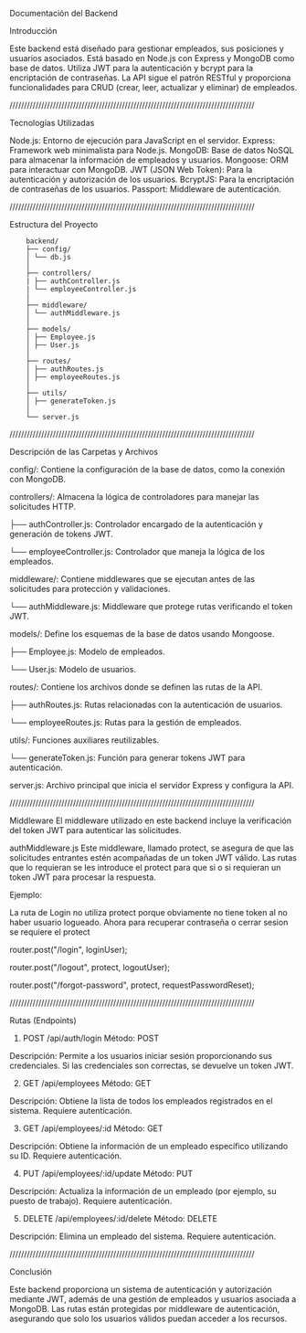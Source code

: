 Documentación del Backend

Introducción

Este backend está diseñado para gestionar empleados, sus posiciones y usuarios asociados. Está basado en Node.js con Express y MongoDB como base de datos. Utiliza JWT para la autenticación y bcrypt para la encriptación de contraseñas. La API sigue el patrón RESTful y proporciona funcionalidades para CRUD (crear, leer, actualizar y eliminar) de empleados.

/////////////////////////////////////////////////////////////////////////////////////

Tecnologías Utilizadas

Node.js: Entorno de ejecución para JavaScript en el servidor.
Express: Framework web minimalista para Node.js.
MongoDB: Base de datos NoSQL para almacenar la información de empleados y usuarios.
Mongoose: ORM para interactuar con MongoDB.
JWT (JSON Web Token): Para la autenticación y autorización de los usuarios.
BcryptJS: Para la encriptación de contraseñas de los usuarios.
Passport: Middleware de autenticación.

/////////////////////////////////////////////////////////////////////////////////////

Estructura del Proyecto

        backend/
        ├── config/
        │ └── db.js
        │
        ├── controllers/
        | ├── authController.js
        | └── employeeController.js
        │
        ├── middleware/
        │ └── authMiddleware.js
        │
        ├── models/
        │ ├── Employee.js
        │ ├── User.js
        │
        ├── routes/
        │ ├── authRoutes.js
        │ ├── employeeRoutes.js
        │
        ├── utils/
        │ ├── generateToken.js
        │
        └── server.js

/////////////////////////////////////////////////////////////////////////////////////

Descripción de las Carpetas y Archivos

config/: Contiene la configuración de la base de datos, como la conexión con MongoDB.

controllers/: Almacena la lógica de controladores para manejar las solicitudes HTTP.

├── authController.js: Controlador encargado de la autenticación y generación de tokens JWT.

└── employeeController.js: Controlador que maneja la lógica de los empleados.

middleware/: Contiene middlewares que se ejecutan antes de las solicitudes para protección y validaciones.

└── authMiddleware.js: Middleware que protege rutas verificando el token JWT.

models/: Define los esquemas de la base de datos usando Mongoose.

├── Employee.js: Modelo de empleados.

└── User.js: Modelo de usuarios.

routes/: Contiene los archivos donde se definen las rutas de la API.

├── authRoutes.js: Rutas relacionadas con la autenticación de usuarios.

└── employeeRoutes.js: Rutas para la gestión de empleados.

utils/: Funciones auxiliares reutilizables.

└── generateToken.js: Función para generar tokens JWT para autenticación.

server.js: Archivo principal que inicia el servidor Express y configura la API.

/////////////////////////////////////////////////////////////////////////////////////

Middleware
El middleware utilizado en este backend incluye la verificación del token JWT para autenticar las solicitudes.

authMiddleware.js
Este middleware, llamado protect, se asegura de que las solicitudes entrantes estén acompañadas de un token JWT válido.
Las rutas que lo requieran se les introduce el protect para que si o si requieran un token JWT para procesar la respuesta.

Ejemplo:

La ruta de Login no utiliza protect porque obviamente no tiene token al no haber usuario logueado.
Ahora para recuperar contraseña o cerrar sesion se requiere el protect

router.post("/login", loginUser);

router.post("/logout", protect, logoutUser);

router.post("/forgot-password", protect, requestPasswordReset);

/////////////////////////////////////////////////////////////////////////////////////

Rutas (Endpoints)

1. POST /api/auth/login
   Método: POST

Descripción: Permite a los usuarios iniciar sesión proporcionando sus credenciales. Si las credenciales son correctas, se devuelve un token JWT.

2. GET /api/employees
   Método: GET

Descripción: Obtiene la lista de todos los empleados registrados en el sistema. Requiere autenticación.

3. GET /api/employees/:id
   Método: GET

Descripción: Obtiene la información de un empleado específico utilizando su ID. Requiere autenticación.

4. PUT /api/employees/:id/update
   Método: PUT

Descripción: Actualiza la información de un empleado (por ejemplo, su puesto de trabajo). Requiere autenticación.

5. DELETE /api/employees/:id/delete
   Método: DELETE

Descripción: Elimina un empleado del sistema. Requiere autenticación.

/////////////////////////////////////////////////////////////////////////////////////

Conclusión

Este backend proporciona un sistema de autenticación y autorización mediante JWT, además de una gestión de empleados y usuarios asociada a MongoDB. Las rutas están protegidas por middleware de autenticación, asegurando que solo los usuarios válidos puedan acceder a los recursos.
